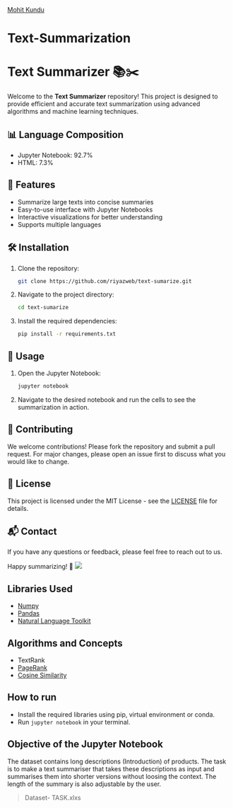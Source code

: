 <div class="LI-profile-badge"  data-version="v1" data-size="medium" data-locale="en_US" data-type="vertical" data-theme="dark" data-vanity="mohit-kundu"><a class="LI-simple-link" href='https://in.linkedin.com/in/mohit-kundu?trk=profile-badge'>Mohit Kundu</a></div>


# Text-Summarization
# Text Summarizer 📚✂️

Welcome to the **Text Summarizer** repository! This project is designed to provide efficient and accurate text summarization using advanced algorithms and machine learning techniques.

## 📊 Language Composition

- Jupyter Notebook: 92.7%
- HTML: 7.3%

## 🚀 Features

- Summarize large texts into concise summaries
- Easy-to-use interface with Jupyter Notebooks
- Interactive visualizations for better understanding
- Supports multiple languages

## 🛠️ Installation

1. Clone the repository:
    ```bash
    git clone https://github.com/riyazweb/text-sumarize.git
    ```
2. Navigate to the project directory:
    ```bash
    cd text-sumarize
    ```
3. Install the required dependencies:
    ```bash
    pip install -r requirements.txt
    ```

## 📖 Usage

1. Open the Jupyter Notebook:
    ```bash
    jupyter notebook
    ```
2. Navigate to the desired notebook and run the cells to see the summarization in action.

## 👥 Contributing

We welcome contributions! Please fork the repository and submit a pull request. For major changes, please open an issue first to discuss what you would like to change.

## 📝 License

This project is licensed under the MIT License - see the [LICENSE](LICENSE) file for details.

## 📬 Contact

If you have any questions or feedback, please feel free to reach out to us.

Happy summarizing! 🎉
<img src="https://github.com/m0-k1/Text-Summarization/blob/master/images/nlp.png">

## Libraries Used
- [Numpy](http://www.numpy.org)
- [Pandas](https://pandas.pydata.org/)
- [Natural Language Toolkit](https://www.nltk.org/)

## Algorithms and Concepts
- TextRank
- [PageRank](https://en.wikipedia.org/wiki/PageRank)
- [Cosine Similarity](https://en.wikipedia.org/wiki/Cosine_similarity)

## How to run
- Install the required libraries using pip, virtual environment or conda.
- Run `jupyter notebook` in your terminal.

## Objective of the Jupyter Notebook

The dataset contains long descriptions (Introduction) of products. 
The task is to make a text summariser that takes these descriptions as input and summarises them into shorter versions without loosing the context.
The length of the summary is also adjustable by the user.

>Dataset- TASK.xlxs
